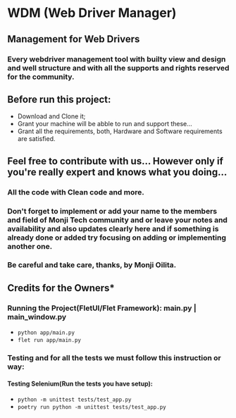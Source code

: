 # WDM (Web Driver Manager)

## Management for Web Drivers
### Every webdriver management tool with builty view and design and well structure and with all the supports and rights reserved for the community. 


## Before run this project:
* Download and Clone it;
* Grant your machine will be abble to run and support these...
* Grant all the requirements, both, Hardware and Software requirements are satisfied.


## Feel free to contribute with us... However only if you're really expert and knows what you doing...
### All the code with Clean code and more.
### Don't forget to implement or add your name to the members and field of **Monji Tech** community and or leave your notes and availability and also updates clearly here and if something is already done or added try focusing on adding or implementing another one.
### Be careful and take care, thanks, by Monji Oilita.
## Credits for the **Owners*** 

### Running the Project(FletUI/Flet Framework): **main.py** | **main_window.py**
* ```python app/main.py``` 
* ```flet run app/main.py```


### Testing and for all the tests we must follow this instruction or way:
#### Testing Selenium(Run the tests you have setup):
* ```python -m unittest tests/test_app.py```
* ```poetry run python -m unittest tests/test_app.py```
